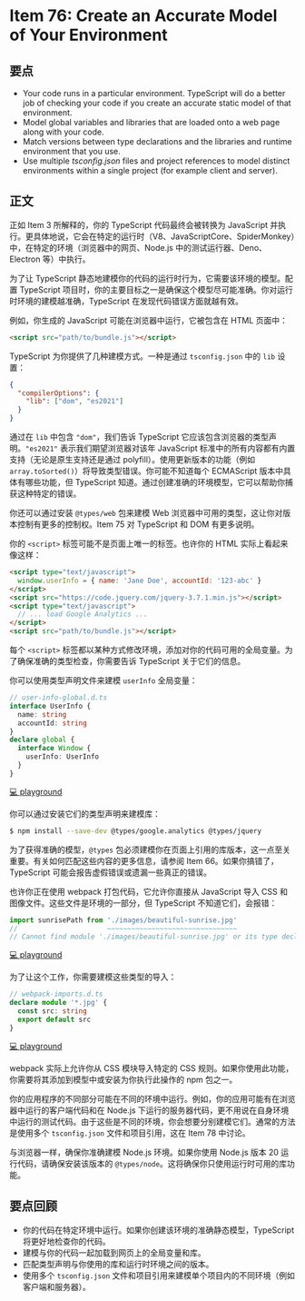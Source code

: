 # Item 76: Create an Accurate Model of Your Environment

## 要点

- Your code runs in a particular environment. TypeScript will do a better job of checking your code if you create an accurate static model of that environment.
- Model global variables and libraries that are loaded onto a web page along with your code.
- Match versions between type declarations and the libraries and runtime environment that you use.
- Use multiple _tsconfig.json_ files and project references to model distinct environments within a single project (for example client and server).

## 正文

正如 Item 3 所解释的，你的 TypeScript 代码最终会被转换为 JavaScript 并执行。更具体地说，它会在特定的运行时（V8、JavaScriptCore、SpiderMonkey）中，在特定的环境（浏览器中的网页、Node.js 中的测试运行器、Deno、Electron 等）中执行。

为了让 TypeScript 静态地建模你的代码的运行时行为，它需要该环境的模型。配置 TypeScript 项目时，你的主要目标之一是确保这个模型尽可能准确。你对运行时环境的建模越准确，TypeScript 在发现代码错误方面就越有效。

例如，你生成的 JavaScript 可能在浏览器中运行，它被包含在 HTML 页面中：

```html
<script src="path/to/bundle.js"></script>
```

TypeScript 为你提供了几种建模方式。一种是通过 `tsconfig.json` 中的 `lib` 设置：

```json
{
  "compilerOptions": {
    "lib": ["dom", "es2021"]
  }
}
```

通过在 `lib` 中包含 `"dom"`，我们告诉 TypeScript 它应该包含浏览器的类型声明。`"es2021"` 表示我们期望浏览器对该年 JavaScript 标准中的所有内容都有内置支持（无论是原生支持还是通过 polyfill）。使用更新版本的功能（例如 `array.toSorted()`）将导致类型错误。你可能不知道每个 ECMAScript 版本中具体有哪些功能，但 TypeScript 知道。通过创建准确的环境模型，它可以帮助你捕获这种特定的错误。

你还可以通过安装 `@types/web` 包来建模 Web 浏览器中可用的类型，这让你对版本控制有更多的控制权。Item 75 对 TypeScript 和 DOM 有更多说明。

你的 `<script>` 标签可能不是页面上唯一的标签。也许你的 HTML 实际上看起来像这样：

```html
<script type="text/javascript">
  window.userInfo = { name: 'Jane Doe', accountId: '123-abc' }
</script>
<script src="https://code.jquery.com/jquery-3.7.1.min.js"></script>
<script type="text/javascript">
  // ... load Google Analytics ...
</script>
<script src="path/to/bundle.js"></script>
```

每个 `<script>` 标签都以某种方式修改环境，添加对你的代码可用的全局变量。为了确保准确的类型检查，你需要告诉 TypeScript 关于它们的信息。

你可以使用类型声明文件来建模 `userInfo` 全局变量：

```ts
// user-info-global.d.ts
interface UserInfo {
  name: string
  accountId: string
}
declare global {
  interface Window {
    userInfo: UserInfo
  }
}
```

[💻 playground](https://www.typescriptlang.org/play/?ts=5.4.5#code/KYDwDg9gTgLgBAbwL4CgD0a4FcDOwoC0AlgHYBmEBA5gDYQBGAhjQHQAmLMOKpM+ZjAMbA4AVTxQAkuQiIUcOCUYBbYAC44OGFFJUA3PLhDBELCRiS2GrTpL6UqNsEE1GUEbQbM5C3vyEiAOqkbBAA7j4K2BLSFBri+LEQBgqoqEA)

你可以通过安装它们的类型声明来建模库：

```bash
$ npm install --save-dev @types/google.analytics @types/jquery
```

为了获得准确的模型，`@types` 包必须建模你在页面上引用的库版本，这一点至关重要。有关如何匹配这些内容的更多信息，请参阅 Item 66。如果你搞错了，TypeScript 可能会报告虚假错误或遗漏一些真正的错误。

也许你正在使用 webpack 打包代码，它允许你直接从 JavaScript 导入 CSS 和图像文件。这些文件是环境的一部分，但 TypeScript 不知道它们，会报错：

```ts
import sunrisePath from './images/beautiful-sunrise.jpg'
//                      ~~~~~~~~~~~~~~~~~~~~~~~~~~~~~~~~
// Cannot find module './images/beautiful-sunrise.jpg' or its type declarations.
```

[💻 playground](https://www.typescriptlang.org/play/?ts=5.4.5#code/KYDwDg9gTgLgBAbwL4CgCWBbSs4GcCuAdlGrsAAoCGMAFnAGZQQZwDkAdAPSaUDmwuTgCNglfDDT18AGwC0BYqWDsAVmF6sA3Ck6c4+g4aPG4AP3MXLV6zcs69AYUqFCEePTSEAJnAwQvMsBsXDz8giJiElJyCiRkquqscNBwaDC4cDAAnmBBXsAAxtKUUNRoEIS47ChAA)

为了让这个工作，你需要建模这些类型的导入：

```ts
// webpack-imports.d.ts
declare module '*.jpg' {
  const src: string
  export default src
}
```

[💻 playground](https://www.typescriptlang.org/play/?ts=5.4.5#code/PTAEHcFMCMAcEMDGBrAtASwLawPYCcAXAZwDoATE4gKDMkQBt49JRMcyBXelgcgCoSAK1gBzHqADeVUKEQ4AdkQKgieRAC4VBPOnkiA3NNCQAHrkKhaAM3hdlqxIYC+VIA)

webpack 实际上允许你从 CSS 模块导入特定的 CSS 规则。如果你使用此功能，你需要将其添加到模型中或安装为你执行此操作的 npm 包之一。

你的应用程序的不同部分可能在不同的环境中运行。例如，你的应用可能有在浏览器中运行的客户端代码和在 Node.js 下运行的服务器代码，更不用说在自身环境中运行的测试代码。由于这些是不同的环境，你会想要分别建模它们。通常的方法是使用多个 `tsconfig.json` 文件和项目引用，这在 Item 78 中讨论。

与浏览器一样，确保你准确建模 Node.js 环境。如果你使用 Node.js 版本 20 运行代码，请确保安装该版本的 `@types/node`。这将确保你只使用运行时可用的库功能。

## 要点回顾

- 你的代码在特定环境中运行。如果你创建该环境的准确静态模型，TypeScript 将更好地检查你的代码。
- 建模与你的代码一起加载到网页上的全局变量和库。
- 匹配类型声明与你使用的库和运行时环境之间的版本。
- 使用多个 `tsconfig.json` 文件和项目引用来建模单个项目内的不同环境（例如客户端和服务器）。
